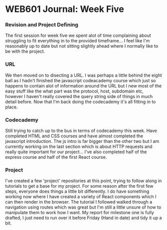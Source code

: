 # WEB601 Journal: Week Five

### Revision and Project Defining
The first session for week five we spent alot of time complaining about struggling to fit everything in to the provided timeframe... I feel like I'm reasonably up to date but not sitting slightly ahead where I normally like to be with the project.

### URL
We then moved on to disecting a URL. I was perhaps a little behind the eight ball as I hadn't finished the javascript codeacademy course which just so happens to contain alot of information around the URL but I new most of the easy stuff like the what part was the protocol, host, subdomain etc, however I haven't really covered the query string side of things in much detail before. Now that I'm back doing the codecademy it's all fitting in to place.

### Codecademy
Still trying to catch up to the bus in terms of codecademy this week. Have completed HTML and CSS courses and have almost completed the javascript introduction. The js intro is far bigger than the other two but I am currently working on the last section which is about HTTP requests and really quite important for our project... I've also completed half of the express course and half of the first React course.

### Project
I've created a few 'project' repositories at this point, trying to follow along in tutorials to get a base for my project. For some reason after the first few steps, everyone does things a little bit differently. I do have something working now where I have created a variety of React components which I can then render in the browser. The tutorial I followed walked through a navigation using routes which was great but I'm still a little unsure of how to manipulate them to work how I want. My report for milestone one is fully drafted, I just need to run over it before Friday (Hand in date) and tidy it up a bit.